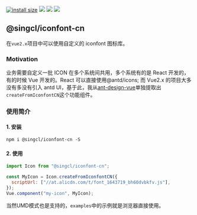[![install size](https://packagephobia.com/badge?p=@singcl/iconfont-cn)](https://packagephobia.com/result?p=@singcl/iconfont-cn)
[![](https://img.shields.io/bundlephobia/min/@singcl/iconfont-cn)](https://www.npmjs.com/package/@singcl/iconfont-cn)
[![](https://img.shields.io/npm/v/@singcl/iconfont-cn)](https://www.npmjs.com/package/@singcl/iconfont-cn)
![](https://img.shields.io/github/package-json/v/singcl/iconfont-cn)

## @singcl/iconfont-cn

在`vue2.x`项目中可以使用自定义的 iconfont 图标库。

### Motivation

业务需要自定义一批 ICON 在多个系统间共用，多个系统有的是 React 开发的，有的时候 Vue 开发的。React 可以直接使用@antd/icons; 而 Vue2.x 的项目大多没有多没有引入 antd UI，基于此，我从[ant-design-vue](https://github.com/vueComponent/ant-design-vue/)单独提取出`createFromIconfontCN`这个功能组件。

### 使用简介

#### 1. 安装

```
npm i @singcl/iconfont-cn -S
```

#### 2. 使用

```js
import Icon from "@singcl/iconfont-cn";

const MyIcon = Icon.createFromIconfontCN({
  scriptUrl: ["//at.alicdn.com/t/font_1643719_bh60dvbkfv.js"],
});
Vue.component("my-icon", MyIcon);
```

当然UMD模式也是支持的，`examples`中的示例就是浏览器直接使用。